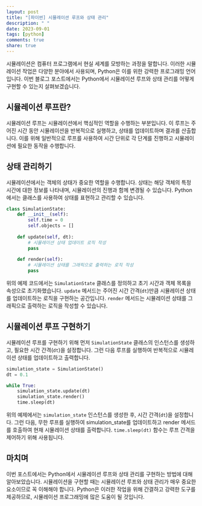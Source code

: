 ```yaml
---
layout: post
title: "[파이썬] 시뮬레이션 루프와 상태 관리"
description: " "
date: 2023-09-01
tags: [python]
comments: true
share: true
---
```


시뮬레이션은 컴퓨터 프로그램에서 현실 세계를 모방하는 과정을 말합니다. 이러한 시뮬레이션 작업은 다양한 분야에서 사용되며, Python은 이를 위한 강력한 프로그래밍 언어입니다. 이번 블로그 포스트에서는 Python에서 시뮬레이션 루프와 상태 관리를 어떻게 구현할 수 있는지 살펴보겠습니다.

## 시뮬레이션 루프란?

시뮬레이션 루프는 시뮬레이션에서 핵심적인 역할을 수행하는 부분입니다. 이 루프는 주어진 시간 동안 시뮬레이션을 반복적으로 실행하고, 상태를 업데이트하며 결과를 산출합니다. 이를 위해 일반적으로 루프를 사용하여 시간 단위로 각 단계를 진행하고 시뮬레이션에 필요한 동작을 수행합니다.

## 상태 관리하기

시뮬레이션에서는 객체의 상태가 중요한 역할을 수행합니다. 상태는 해당 객체의 특정 시간에 대한 정보를 나타내며, 시뮬레이션의 진행과 함께 변경될 수 있습니다. Python에서는 클래스를 사용하여 상태를 표현하고 관리할 수 있습니다.

```python
class SimulationState:
    def __init__(self):
        self.time = 0
        self.objects = []
    
    def update(self, dt):
        # 시뮬레이션 상태 업데이트 로직 작성
        pass
    
    def render(self):
        # 시뮬레이션 상태를 그래픽으로 출력하는 로직 작성
        pass
```

위의 예제 코드에서는 `SimulationState` 클래스를 정의하고 초기 시간과 객체 목록을 속성으로 초기화했습니다. `update` 메서드는 주어진 시간 간격(`dt`)만큼 시뮬레이션 상태를 업데이트하는 로직을 구현하는 공간입니다. `render` 메서드는 시뮬레이션 상태를 그래픽으로 출력하는 로직을 작성할 수 있습니다.

## 시뮬레이션 루프 구현하기

시뮬레이션 루프를 구현하기 위해 먼저 `SimulationState` 클래스의 인스턴스를 생성하고, 필요한 시간 간격(`dt`)을 설정합니다. 그런 다음 루프를 실행하여 반복적으로 시뮬레이션 상태를 업데이트하고 출력합니다.

```python
simulation_state = SimulationState()
dt = 0.1

while True:
    simulation_state.update(dt)
    simulation_state.render()
    time.sleep(dt)
```

위의 예제에서는 `simulation_state` 인스턴스를 생성한 후, 시간 간격(`dt`)을 설정합니다. 그런 다음, 무한 루프를 실행하여 simulation_state를 업데이트하고 render 메서드를 호출하여 현재 시뮬레이션 상태를 출력합니다. `time.sleep(dt)` 함수는 루프 간격을 제어하기 위해 사용됩니다.

## 마치며

이번 포스트에서는 Python에서 시뮬레이션 루프와 상태 관리를 구현하는 방법에 대해 알아보았습니다. 시뮬레이션을 구현할 때는 시뮬레이션 루프와 상태 관리가 매우 중요한 요소이므로 꼭 이해해야 합니다. Python은 이러한 작업을 위해 간결하고 강력한 도구를 제공하므로, 시뮬레이션 프로그래밍에 많은 도움이 될 것입니다.